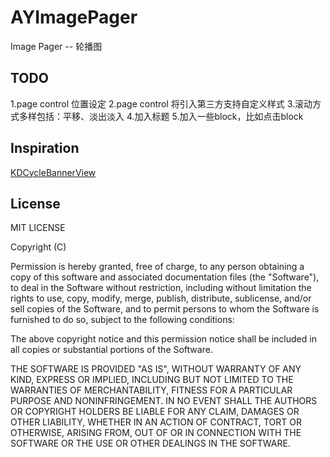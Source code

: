 # AYImagePager
Image Pager -- 轮播图 

## TODO
1.page control 位置设定
2.page control 将引入第三方支持自定义样式
3.滚动方式多样包括：平移、淡出淡入
4.加入标题
5.加入一些block，比如点击block

## Inspiration

[KDCycleBannerView](https://github.com/kingiol/KDCycleBannerView)

## License

MIT LICENSE

Copyright (C)

Permission is hereby granted, free of charge, to any person obtaining a copy of this software and associated documentation files (the "Software"), to deal in the Software without restriction, including without limitation the rights to use, copy, modify, merge, publish, distribute, sublicense, and/or sell copies of the Software, and to permit persons to whom the Software is furnished to do so, subject to the following conditions:

The above copyright notice and this permission notice shall be included in all copies or substantial portions of the Software.

THE SOFTWARE IS PROVIDED "AS IS", WITHOUT WARRANTY OF ANY KIND, EXPRESS OR IMPLIED, INCLUDING BUT NOT LIMITED TO THE WARRANTIES OF MERCHANTABILITY, FITNESS FOR A PARTICULAR PURPOSE AND NONINFRINGEMENT. IN NO EVENT SHALL THE AUTHORS OR COPYRIGHT HOLDERS BE LIABLE FOR ANY CLAIM, DAMAGES OR OTHER LIABILITY, WHETHER IN AN ACTION OF CONTRACT, TORT OR OTHERWISE, ARISING FROM, OUT OF OR IN CONNECTION WITH THE SOFTWARE OR THE USE OR OTHER DEALINGS IN THE SOFTWARE.
